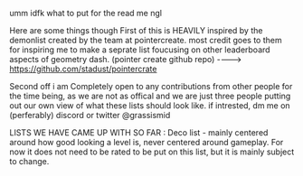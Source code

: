 
umm idfk what to put for the read me ngl

Here are some things though
First of this is HEAVILY inspired by the demonlist created by the team at pointercreate. most credit goes to them for 
inspiring me to make a seprate list foucusing on other leaderboard aspects of geometry dash. 
(pointer create github repo) ---->  https://github.com/stadust/pointercrate

Second off i am Completely open to any contributions from other people for the time being, as we are not as offical and
we are just three people putting out our own view of what these lists should look like. if intrested, dm me on (perferably) discord or twitter @grassismid

LISTS WE HAVE CAME UP WITH SO FAR :
Deco list - mainly centered around how good looking a level is, never centered around gameplay. For now it does not need to be rated to be put on this list, but it is mainly subject to change.
